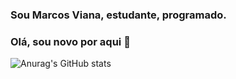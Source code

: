 ### Sou Marcos Viana, estudante, programado.
### Olá, sou novo por aqui 👋


![Anurag's GitHub stats](https://github-readme-stats.vercel.app/api?username=marcosvianaap&show_icons=true&theme=dark)

<img align="right" alt="" src="https://discord.com/channels/@me/1076147446901641227/1076182302012477480"/>
